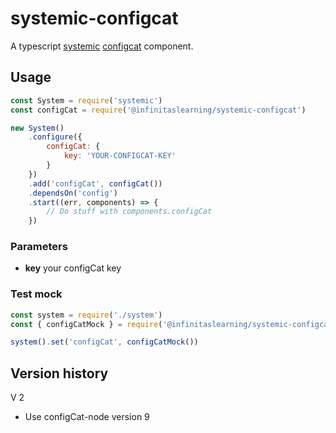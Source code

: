 # systemic-configcat
A typescript [systemic](https://github.com/guidesmiths/systemic) [configcat](https://configcat.com/docs/sdk-reference/js/) component.

## Usage
```js
const System = require('systemic')
const configCat = require('@infinitaslearning/systemic-configcat')

new System()
    .configure({
        configCat: {
            key: 'YOUR-CONFIGCAT-KEY' 
        }
    })
    .add('configCat', configCat())
    .dependsOn('config')
    .start((err, components) => {
        // Do stuff with components.configCat
    })
```

### Parameters
- **key**  your configCat key

### Test mock
```js
const system = require('./system')
const { configCatMock } = require('@infinitaslearning/systemic-configcat')

system().set('configCat', configCatMock())
```

## Version history

V 2
 - Use configCat-node version 9